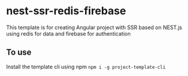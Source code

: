 # nest-ssr-redis-firebase

This template is for creating Angular project with SSR based on NEST.js using redis for data and firebase for authentication

## To use

Install the template cli using npm `npm i -g project-template-cli`
